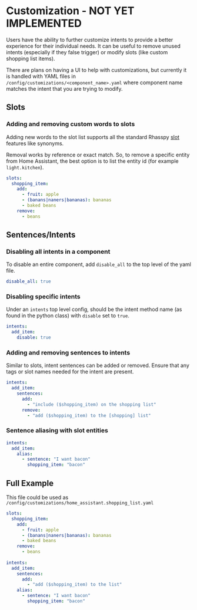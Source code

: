 # Customization - NOT YET IMPLEMENTED
Users have the ability to further customize intents to provide a better experience for their individual needs. It can be useful to remove unused intents (especially if they false trigger) or modify slots (like custom shopping list items).

There are plans on having a UI to help with customizations, but currently it is handled with YAML files in `/config/customizations/<component_name>.yaml` where component name matches the intent that you are trying to modify.

## Slots

### Adding and removing custom words to slots
Adding new words to the slot list supports all the standard Rhasspy [slot](https://rhasspy.readthedocs.io/en/latest/training/#slots-lists) features like synonyms.

Removal works by reference or exact match. So, to remove a specific entity from Home Assistant, the best option is to list the entity id (for example `light.kitchen`).

```yaml
slots:
  shopping_item:
    add:
      - fruit: apple
      - (banans|naners|bananas): bananas
      - baked beans
    remove:
      - beans
```

## Sentences/Intents

### Disabling all intents in a component
To disable an entire component, add `disable_all` to the top level of the yaml file.

```yaml
disable_all: true
```

### Disabling specific intents
Under an `intents` top level config, should be the intent method name (as found in the python class) with `disable` set to `true`.

```yaml
intents:
  add_item:
    disable: true
```

### Adding and removing sentences to intents
Similar to slots, intent sentences can be added or removed. Ensure that any tags or slot names needed for the intent are present.
```yaml
intents:
  add_item:
    sentences:
      add:
        - "include ($shopping_item) on the shopping list"
      remove:
        - "add ($shopping_item) to the [shopping] list"
```

### Sentence aliasing with slot entities
```yaml
intents:
  add_item:
    alias:
      - sentence: "I want bacon"
        shopping_item: "bacon"
```

<!-- ## Full Automation
Create a sentence that kicks off multiple intents. This way you can kickoff multiple intents with a single phrase. -->

## Full Example
This file could be used as `/config/customizations/home_assistant.shopping_list.yaml`

```yaml
slots:
  shopping_item:
    add:
      - fruit: apple
      - (banans|naners|bananas): bananas
      - baked beans
    remove:
      - beans
      
intents:
  add_item:
    sentences:
      add:
        - "add ($shopping_item) to the list"
    alias:
      - sentence: "I want bacon"
        shopping_item: "bacon"
```
